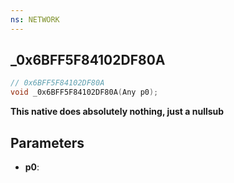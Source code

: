 ```yaml
---
ns: NETWORK
---
```

## _0x6BFF5F84102DF80A

```c
// 0x6BFF5F84102DF80A
void _0x6BFF5F84102DF80A(Any p0);
```

**This native does absolutely nothing, just a nullsub**

## Parameters
* **p0**: 

